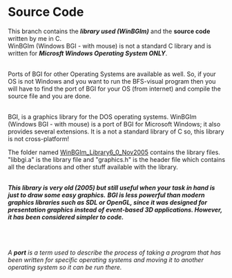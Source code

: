 # Source Code
This branch contains the ***library used (WinBGIm)*** and the **source code** written by me in C. <br>
WinBGIm (Windows BGI - with mouse) is not a standard C library and is written for ***Microsft Windows Operating System ONLY***.
<br><br>

Ports of BGI for other Operating Systems are available as well. So, if your OS is not Windows and you want to run the BFS-visual program then you will have to find the port of BGI for your OS (from internet) and compile the source file and you are done.
<br><br>

BGI, is a graphics library for the DOS operating systems. WinBGIm (Windows BGI - with mouse) is a port of BGI for Microsoft Windows; it also provides several extensions.
It is a not  a standard library of C so, this library is not cross-platform!
<br>

The folder named [WinBGIm_Library6_0_Nov2005](https://github.com/jatin-47/BFS-Visual/tree/SourceCode/WinBGIm_Library6_0_Nov2005) contains the library files. "libbgi.a" is the library file and "graphics.h" is the header file which contains all the declarations and other stuff available with the library. <br><br>

***This library is very old (2005) but still useful when your task in hand is just to draw some easy graphics.*** ***BGI is less powerful than modern graphics libraries such as SDL or OpenGL, since it was designed for presentation graphics instead of event-based 3D applications. However, it has been considered simpler to code.***

<br><br><br>
*A ***port*** is a term used to describe the process of taking a program that has been written for specific operating systems and moving it to another operating system so it can be run there.*
